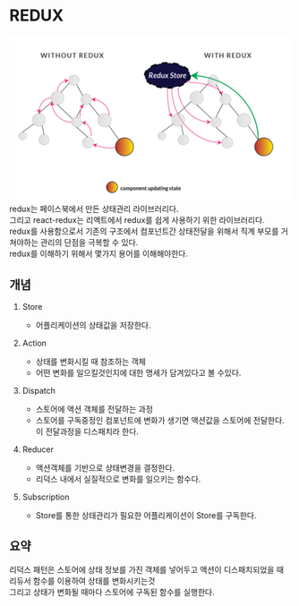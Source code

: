 # REDUX

![](../resource/img/redux.png)
redux는 페이스북에서 만든 상태관리 라이브러리다.<br>
그리고 react-redux는 리액트에서 redux를 쉽게 사용하기 위한 라이브러리다.<br>
redux를 사용함으로서 기존의 구조에서 컴포넌트간 상태전달을 위해서 직계 부모를 거쳐야하는 관리의 단점을 극복할 수 있다.<br>
redux를 이해하기 위해서 몇가지 용어를 이해해야한다.<br>


## 개념

1. Store
    - 어플리케이션의 상태값을 저장한다.

2. Action
    - 상태를 변화시킬 때 참조하는 객체
    - 어떤 변화를 일으킬것인지에 대한 명세가 담겨있다고 볼 수있다.

3. Dispatch
    - 스토어에 액션 객체를 전달하는 과정
    - 스토어를 구독중정인 컴포넌트에 변화가 생기면 액션값을 스토어에 전달한다. 이 전달과정을 디스패치라 한다.

4. Reducer
    - 액션객체를 기반으로 상태변경을 결정한다.
    - 리덕스 내에서 실질적으로 변화를 일으키는 함수다.

5. Subscription
    - Store를 통한 상태관리가 필요한 어플리케이션이 Store를 구독한다.
   
## 요약
리덕스 패턴은 스토어에 상태 정보를 가진 객체를 넣어두고 액션이 디스패치되었을 때<br> 리듀서 함수를 이용하여 상태를 변화시키는것<br> 
그리고 상태가 변화될 때마다 스토어에 구독된 함수를 실행한다.<br> 